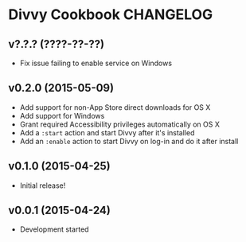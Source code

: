 Divvy Cookbook CHANGELOG
========================

v?.?.? (????-??-??)
-------------------
- Fix issue failing to enable service on Windows

v0.2.0 (2015-05-09)
-------------------
- Add support for non-App Store direct downloads for OS X
- Add support for Windows
- Grant required Accessibility privileges automatically on OS X
- Add a `:start` action and start Divvy after it's installed
- Add an `:enable` action to start Divvy on log-in and do it after install

v0.1.0 (2015-04-25)
-------------------
- Initial release!

v0.0.1 (2015-04-24)
-------------------
- Development started
